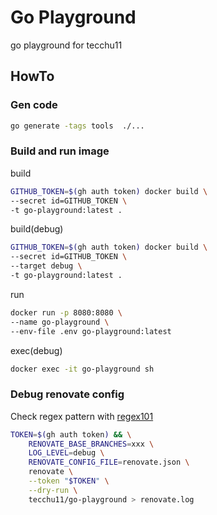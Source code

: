 # Go Playground

go playground for tecchu11

## HowTo

### Gen code

```bash
go generate -tags tools  ./... 
```

### Build and run image

build

```bash
GITHUB_TOKEN=$(gh auth token) docker build \
--secret id=GITHUB_TOKEN \
-t go-playground:latest . 
```

build(debug)

```bash
GITHUB_TOKEN=$(gh auth token) docker build \
--secret id=GITHUB_TOKEN \
--target debug \
-t go-playground:latest . 
```

run
```bash
docker run -p 8080:8080 \
--name go-playground \
--env-file .env go-playground:latest
```

exec(debug)

```bash
docker exec -it go-playground sh
```

### Debug renovate config

Check regex pattern with [regex101](https://regex101.com/)

```bash
TOKEN=$(gh auth token) && \
    RENOVATE_BASE_BRANCHES=xxx \
    LOG_LEVEL=debug \
    RENOVATE_CONFIG_FILE=renovate.json \
    renovate \
    --token "$TOKEN" \
    --dry-run \
    tecchu11/go-playground > renovate.log
```
